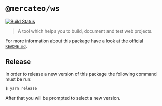 # `@mercateo/ws`

[![Build Status](https://travis-ci.org/Mercateo/ws.svg?branch=master)](https://travis-ci.org/Mercateo/ws)

> A tool which helps you to build, document and test web projects.

For more information about this package have a look at [the official `README.md`](./packages/ws/README.md).

## Release

In order to release a new version of this package the following command must be run:

```bash
$ yarn release
```

After that you will be prompted to select a new version.
